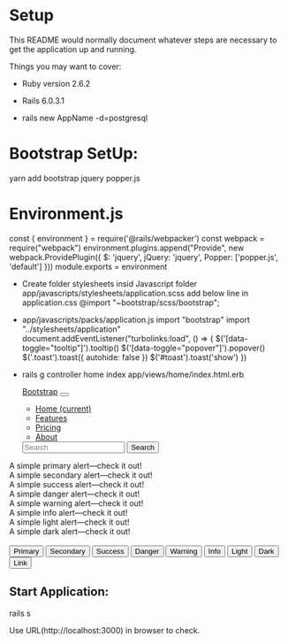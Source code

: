 # Setup

This README would normally document whatever steps are necessary to get the
application up and running.

Things you may want to cover:

* Ruby version 2.6.2

* Rails 6.0.3.1

* rails new AppName -d=postgresql

# Bootstrap SetUp:

yarn add bootstrap jquery popper.js

# Environment.js

const { environment } = require('@rails/webpacker')
const webpack = require("webpack")
environment.plugins.append("Provide", new webpack.ProvidePlugin({
  $: 'jquery',
  jQuery: 'jquery',
  Popper: ['popper.js', 'default']
}))
module.exports = environment

* Create folder stylesheets insid Javascript folder
  app/javascripts/stylesheets/application.scss
  add below line in application.css
  @import "~bootstrap/scss/bootstrap";

* app/javascripts/packs/application.js
  import "bootstrap"
  import "../stylesheets/application"
  document.addEventListener("turbolinks:load", () => {
    $('[data-toggle="tooltip"]').tooltip()
    $('[data-toggle="popover"]').popover()
    $('.toast').toast({ autohide: false })
    $('#toast').toast('show')
  })
  
* rails g controller home index
   app/views/home/index.html.erb
   <nav class="navbar navbar-expand-lg navbar-dark bg-primary">
  <a class="navbar-brand" href="#" data-ol-has-click-handler="">Bootstrap</a>
  <button class="navbar-toggler" type="button" data-toggle="collapse" data-target="#navbarColor02" aria-controls="navbarColor02" aria-expanded="false" aria-label="Toggle navigation">
    <span class="navbar-toggler-icon"></span>
  </button>

  <div class="collapse navbar-collapse" id="navbarColor02">
    <ul class="navbar-nav mr-auto">
      <li class="nav-item active">
        <a class="nav-link" href="#" data-ol-has-click-handler="">Home <span class="sr-only">(current)</span></a>
      </li>
      <li class="nav-item">
        <a class="nav-link" href="#" data-ol-has-click-handler="">Features</a>
      </li>
      <li class="nav-item">
        <a class="nav-link" href="#" data-ol-has-click-handler="">Pricing</a>
      </li>
      <li class="nav-item">
        <a class="nav-link" href="#" data-ol-has-click-handler="">About</a>
      </li>
    </ul>
    <form class="form-inline">
      <input class="form-control mr-sm-2" type="search" placeholder="Search" aria-label="Search">
      <button class="btn btn-outline-light my-2 my-sm-0" type="submit">Search</button>
    </form>
  </div>
</nav>

<div class="container mt-2">
  <div class="alert alert-primary" role="alert">
    A simple primary alert—check it out!
  </div>
  <div class="alert alert-secondary" role="alert">
    A simple secondary alert—check it out!
  </div>
  <div class="alert alert-success" role="alert">
    A simple success alert—check it out!
  </div>
  <div class="alert alert-danger" role="alert">
    A simple danger alert—check it out!
  </div>
  <div class="alert alert-warning" role="alert">
    A simple warning alert—check it out!
  </div>
  <div class="alert alert-info" role="alert">
    A simple info alert—check it out!
  </div>
  <div class="alert alert-light" role="alert">
    A simple light alert—check it out!
  </div>
  <div class="alert alert-dark" role="alert">
    A simple dark alert—check it out!
  </div>
  <br>
  <button type="button" class="btn btn-primary">Primary</button>
  <button type="button" class="btn btn-secondary">Secondary</button>
  <button type="button" class="btn btn-success">Success</button>
  <button type="button" class="btn btn-danger">Danger</button>
  <button type="button" class="btn btn-warning">Warning</button>
  <button type="button" class="btn btn-info">Info</button>
  <button type="button" class="btn btn-light">Light</button>
  <button type="button" class="btn btn-dark">Dark</button>
  <button type="button" class="btn btn-link">Link</button>
</div>

Start Application:
-----------------
rails s

Use URL(http://localhost:3000) in browser to check.
